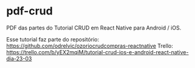# pdf-crud
PDF das partes do Tutorial CRUD em React Native para Android / iOS.

Esse tutorial faz parte do repositório: https://github.com/odrelvic/ozoriocrudcompras-reactnative
Trello: https://trello.com/b/yEX2mqiM/tutorial-crud-ios-e-android-react-native-dia-23-03
